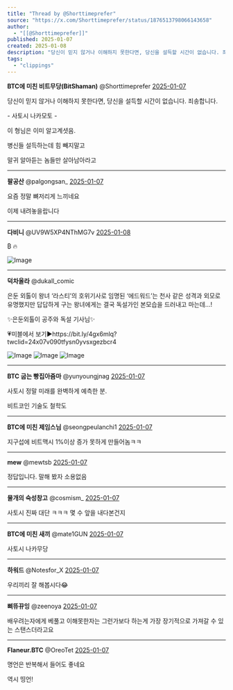 ```yaml
---
title: "Thread by @Shorttimeprefer"
source: "https://x.com/Shorttimeprefer/status/1876513798066143658"
author:
  - "[[@Shorttimeprefer]]"
published: 2025-01-07
created: 2025-01-08
description: "당신이 믿지 않거나 이해하지 못한다면, 당신을 설득할 시간이 없습니다. 죄송합니다. - 사토시 나카모토 - 이 형님은 이미 알고계셧음. 병신들 설득하는데 힘 빼지말고 말귀 알아듣는 놈들만 살아남아라고"
tags:
  - "clippings"
---
```

**BTC에 미친 비트무당(BitShaman)** @Shorttimeprefer [2025-01-07](https://x.com/Shorttimeprefer/status/1876513798066143658)

당신이 믿지 않거나 이해하지 못한다면, 당신을 설득할 시간이 없습니다. 죄송합니다.

\- 사토시 나카모토 -

이 형님은 이미 알고계셧음.

병신들 설득하는데 힘 빼지말고

말귀 알아듣는 놈들만 살아남아라고

---

**팔공산** @palgongsan\_ [2025-01-07](https://x.com/palgongsan_/status/1876514542664171728)

요즘 정말 뼈저리게 느끼네요

이제 내려놓을랍니다

---

**다비니** @UV9W5XP4NThMG7v [2025-01-08](https://x.com/UV9W5XP4NThMG7v/status/1876827273833148859)

₿ 🔥

![Image](https://pbs.twimg.com/media/GgvUdCiaUAAvrka?format=jpg&name=large)

---

**덕차올라** @dukall\_comic

은둔 외톨이 왕녀 ‘라스티’의 호위기사로 임명된 ‘에드워드’는 천사 같은 성격과 외모로 유명했지만 답답하게 구는 왕녀에게는 결국 독설가인 본모습을 드러내고 마는데...!

✨은둔외톨이 공주와 독설 기사님✨

💗미블에서 보기▶️https://bit.ly/4gx6mlq?twclid=24x07v090tfysn0yvsxgezbcr4

![Image](https://pbs.twimg.com/media/GfcgSs9aEAAWsoh?format=jpg&name=large) ![Image](https://pbs.twimg.com/media/GfcgStAaIAA7qum?format=jpg&name=large) ![Image](https://pbs.twimg.com/media/GfcgStQaUAAtSA4?format=jpg&name=large)

---

**BTC 굽는 빵집아줌마** @yunyoungjnag [2025-01-07](https://x.com/yunyoungjnag/status/1876525021272977542)

사토시 정말 미래를 완벽하게 예측한 분.

비트코인 기술도 철학도

---

**₿TC에 미친 제임스님** @seongpeulanchi1 [2025-01-07](https://x.com/seongpeulanchi1/status/1876525517236801828)

지구섭에 비트맥시 1%이상 증가 못하게 만들어놈ㅋㅋ

---

**mew** @mewtsb [2025-01-07](https://x.com/mewtsb/status/1876518586623381864)

정답입니다. 말해 봤자 소용없음

---

**물개의 숙성창고** @cosmism\_ [2025-01-07](https://x.com/cosmism_/status/1876519679872897305)

사토시 진짜 대단 ㅋㅋㅋ 몇 수 앞을 내다본건지

---

**BTC에 미친 새끼** @mate1GUN [2025-01-07](https://x.com/mate1GUN/status/1876514390482297001)

사토시 나카무당

---

**하워드** @Notesfor\_X [2025-01-07](https://x.com/Notesfor_X/status/1876522307432464516)

우리끼리 잘 해봅시다😂

---

**삐뜌뀨잉** @zeenoya [2025-01-07](https://x.com/zeenoya/status/1876558532503625982)

배우려는자에게 베풀고 이해못한자는 그런가보다 하는게 가장 장기적으로 가져갈 수 있는 스탠스더라고요

---

**Flaneur.BTC** @OreoTet [2025-01-07](https://x.com/OreoTet/status/1876599473629253871)

명언은 반복해서 들어도 좋네요

역시 띵언!